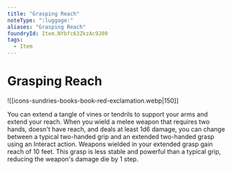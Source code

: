 ```yaml
---
title: "Grasping Reach"
noteType: ":luggage:"
aliases: "Grasping Reach"
foundryId: Item.NYbfc63ZkzAc9J09
tags:
  - Item
---
```


# Grasping Reach
![[icons-sundries-books-book-red-exclamation.webp|150]]

You can extend a tangle of vines or tendrils to support your arms and extend your reach. When you wield a melee weapon that requires two hands, doesn't have reach, and deals at least 1d6 damage, you can change between a typical two-handed grip and an extended two-handed grasp using an Interact action. Weapons wielded in your extended grasp gain reach of 10 feet. This grasp is less stable and powerful than a typical grip, reducing the weapon's damage die by 1 step.
